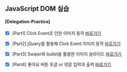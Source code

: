 ## JavaScript DOM 실습

#### [Delegation-Practice]

- [x] [Part1] Click Event로 인한 이미지 동작 [바로가기](https://github.com/oweaj/Delegation-Practice/blob/main/client/part01.html)

- [x] [Part2] jQuery를 활용해 Click Event 이미지 동작 [바로가기](https://github.com/oweaj/Delegation-Practice/blob/main/client/part02.html)

- [x] [Part3] Swiper와 bullet을 활용한 이미지 슬라이드 [바로가기](https://github.com/oweaj/Delegation-Practice/blob/main/client/part03.html)

- [x] [Part4] 좋아요 버튼 토글 or 댓글 입력과 출력 [바로가기](https://github.com/oweaj/Delegation-Practice/blob/main/client/part04.html)
